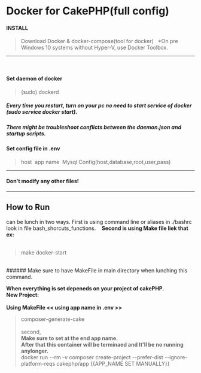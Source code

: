 # Docker for CakePHP(full config)

#### INSTALL
>Download Docker & docker-compose(tool for docker)
&nbsp;
>*On pre Windows 10 systems without Hyper-V, use Docker Toolbox.
***
&nbsp;
#### Set daemon of docker
>(sudo) dockerd&nbsp;
##### Every time you restart, turn on your pc no need to start service of docker (sudo service docker start).&nbsp;
##### There might be troubleshoot conflicts between the daemon.json and startup scripts.&nbsp;

#### Set config file in .env
> host&nbsp;
> app name&nbsp;
> Mysql Config(host,database,root,user,pass)&nbsp;
***
#### Don't modify any other files!
***

## How to Run
can be lunch in two ways.
First is using command line or aliases in ./bashrc look in file bash_shorcuts_functions.&nbsp;
&nbsp;
**Second is using Make file liek that ex:** <br />
<br />
>make docker-start 
<br />
###### Make sure to have MakeFile in main directory when lunching this command.

**When everything is set depeneds on your project of cakePHP.**
<br />
**New Project:** <br /> <br />
**Using MakeFile << using app name in .env >>** <br />
>composer-generate-cake 
<br /><br />
second, <br />
**Make sure to set at the end app name.** <br />
**After that this container will be terminaed and It'll be no running anylonger.** <br />
> docker run --rm -v composer create-project --prefer-dist --ignore-platform-reqs cakephp/app {{APP_NAME SET MANUALLY}} <br />


